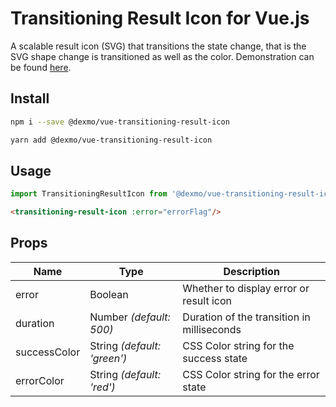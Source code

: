 # Transitioning Result Icon for Vue.js

A scalable result icon (SVG) that transitions the state change, that is the SVG shape change is transitioned as well as the color. Demonstration can be found [here](https://transitioning-result-icon.dexmo-hq.com).

## Install
```sh
npm i --save @dexmo/vue-transitioning-result-icon
```
```sh
yarn add @dexmo/vue-transitioning-result-icon
```

## Usage 
```javascript
import TransitioningResultIcon from '@dexmo/vue-transitioning-result-icon';
```
```html
<transitioning-result-icon :error="errorFlag"/>
```

## Props
| Name         | Type                    | Description                                |
|--------------|-------------------------|--------------------------------------------|
| error        | Boolean                 | Whether to display error or result icon    |
| duration     | Number *(default: 500)*     | Duration of the transition in milliseconds |
| successColor | String *(default: 'green')* | CSS Color string for the success state     |
| errorColor   | String *(default: 'red')*   | CSS Color string for the error state       |
